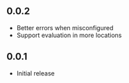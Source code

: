 ## 0.0.2

- Better errors when misconfigured
- Support evaluation in more locations

## 0.0.1

- Initial release
